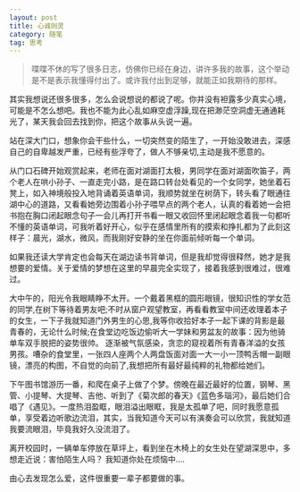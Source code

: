 ```yaml
---
layout: post
title: 心诚则灵
category: 随笔
tag: 思考
---
```

> 喋喋不休的写了很多日志，仿佛你已经在身边，讲许多我的故事，这个举动是不是表示我懂得付出了。或许我付出到足够，就能正如我期待的那样。

其实我想说还很多很多，怎么会说想说的都说了呢。你并没有袒露多少真实心境，可能是不怎么想吧。我也不能为此心乱如麻空虚浮躁,现在把渺茫空洞虚无通通耗光了，某天我会回去找到你，把这个故事从头说一遍。

站在深大门口，想象你会干些什么，一切突然变的陌生了，一开始没敢进去，深感自己的自卑越发严重，已经有些浮夸了，做人不够亲切,主动是我不愿意的。

从门口石碑开始观赏起来，老师在面对湖面打太极，男同学在面对湖面吹笛子，两个老人在哄小孙子、一直走完小路，是在路口转台处看见的一个女同学，她坐着石凳上，如入神境般投入地背诵着英语单词，我顺势就坐在树荫下，转头看了眼通往湖中心的道路，又看看她旁边围着小孙子喂早点的两个老人，认真的看着她一会把书抱在胸口闭起眼念句子一会儿再打开书看一眼又收回怀里闭起眼念着我一句都听不懂的英语单词，可我听着好开心，似乎在感情里所有的摸索和挣扎都为了此刻这样子：晨光，湖水，微风，而我刚好安静的坐在你面前倾听每一个单词。

如果我还读大学肯定也会每天在湖边读书背单词，但是我却觉得很释然，她才是我想要的爱情。关于爱情的梦想在这里的早晨完全实现了，接着我感到很难过，很难过。

大中午的，阳光令我眼睛睁不太开。一个戴着黑框的圆形眼镜，很知识性的学女范的同学,在树下等待着男友吧;不时从窗户观望教室，再看看教室中间还收理着本子的女生，一下子我就知道门外男生的心思,我等你收拾好本子一起下课的背影是最青春的，无论什么时候;在食堂边吃饭边偷听大一学妹和男盆友的故事：因为他骑单车双手脱把的姿势很帅。 逐渐被气氛感染，贪恋的窥视着所有青春洋溢的女孩男孩。嘈杂的食堂里，一张四人座两个人两盘饭面对面一大一小一顶鸭舌帽一副眼镜，漂亮的构图，不自觉的向前了,我想把所有最好最纯粹的礼物都给她们。

下午图书馆游历一番，和爬在桌子上做了个梦。傍晚在最近最好的位置，钢琴、黑管、小提琴、大提琴、吉他、听到了《菊次郎的春天》《蓝色多瑙河》，最后她们合唱了《遇见》。一度热泪盈眶，眼泪溢出眼眶，我是太孤单了吧，同时我愿意孤单，享受着边听歌边流泪，其实，当我知道今天可以有演奏会可以欣赏，我就知道我要流眼泪，毕竟我好久没流泪了。

离开校园时，一辆单车停放在草坪上，看到坐在木椅上的女生处在望湖深思中，多想走近说：害怕陌生人吗？ 我知道你处在烦恼中....

由心去发现怎么爱，这件很重要一辈子都要做的事。


